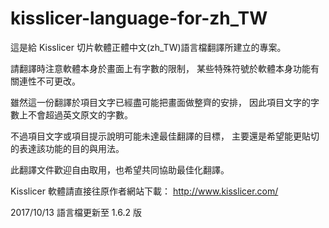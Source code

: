 # kisslicer-language-for-zh_TW
這是給 Kisslicer 切片軟體正體中文(zh_TW)語言檔翻譯所建立的專案。

請翻譯時注意軟體本身於畫面上有字數的限制，
某些特殊符號於軟體本身功能有關連性不可更改。

雖然這一份翻譯於項目文字已經盡可能把畫面做整齊的安排，
因此項目文字的字數上不會超過英文原文的字數。

不過項目文字或項目提示說明可能未達最佳翻譯的目標，
主要還是希望能更貼切的表達該功能的目的與用法。

此翻譯文件歡迎自由取用，也希望共同協助最佳化翻譯。

Kisslicer 軟體請直接往原作者網站下載： http://www.kisslicer.com/

2017/10/13 語言檔更新至 1.6.2 版
